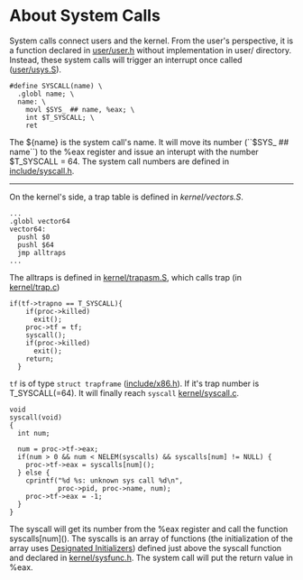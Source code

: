 # About System Calls

System calls connect users and the kernel. From the user's perspective, it is a function declared in [user/user.h](../user/user.h) without implementation in user/ directory. Instead, these system calls will trigger an interrupt once called ([user/usys.S](../user/usys.S)).


    #define SYSCALL(name) \
      .globl name; \
      name: \
        movl $SYS_ ## name, %eax; \
        int $T_SYSCALL; \
        ret

The ${name} is the system call's name. It will move its number (``$SYS\_ ## name``) to the %eax register and issue an interupt with the number $T\_SYSCALL = 64. The system call numbers are defined in [include/syscall.h](../include/syscall.h).

---

On the kernel's side, a trap table is defined in _kernel/vectors.S_. 

    ...
    .globl vector64
    vector64:
      pushl $0
      pushl $64
      jmp alltraps
    ...

The alltraps is defined in [kernel/trapasm.S](../kernel/trapasm.S), which calls trap (in [kernel/trap.c](../kernel/trap.c))


    if(tf->trapno == T_SYSCALL){
        if(proc->killed)
          exit();
        proc->tf = tf;
        syscall();
        if(proc->killed)
          exit();
        return;
      }

``tf`` is of type ``struct trapframe`` ([include/x86.h](../include/x86.h)). If it's trap number is T\_SYSCALL(=64). It will finally reach ``syscall`` [kernel/syscall.c](../kernel/syscall.c).


    void
    syscall(void)
    {
      int num;
      
      num = proc->tf->eax;
      if(num > 0 && num < NELEM(syscalls) && syscalls[num] != NULL) {
        proc->tf->eax = syscalls[num]();
      } else {
        cprintf("%d %s: unknown sys call %d\n",
                proc->pid, proc->name, num);
        proc->tf->eax = -1;
      }
    }

The syscall will get its number from the %eax register and call the function syscalls\[num\](). The syscalls is an array of functions (the initialization of the array uses [Designated Initializers](https://gcc.gnu.org/onlinedocs/gcc-4.0.4/gcc/Designated-Inits.html)) defined just above the syscall function and declared in [kernel/sysfunc.h](../kernel/sysfunc.h). The system call will put the return value in %eax.
